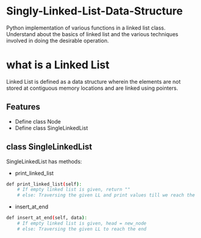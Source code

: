 # Singly-Linked-List-Data-Structure
Python implementation of various functions in a linked list class. Understand about the basics of linked list and the various techniques involved in doing the desirable operation.

# what is a Linked List
Linked List is defined as a data structure wherein the elements are not stored at contiguous memory locations and are linked using pointers.

## Features
- Define class Node
- Define class SingleLinkedList

## class SingleLinkedList

SingleLinkedList has methods:

- print_linked_list
```sh
def print_linked_list(self):
    # If empty linked list is given, return ""
    # else: Traversing the given LL and print values till we reach the end of the Linked list
```
- insert_at_end

```sh
def insert_at_end(self, data):
    # If empty linked list is given, head = new_node
    # else: Traversing the given LL to reach the end
```